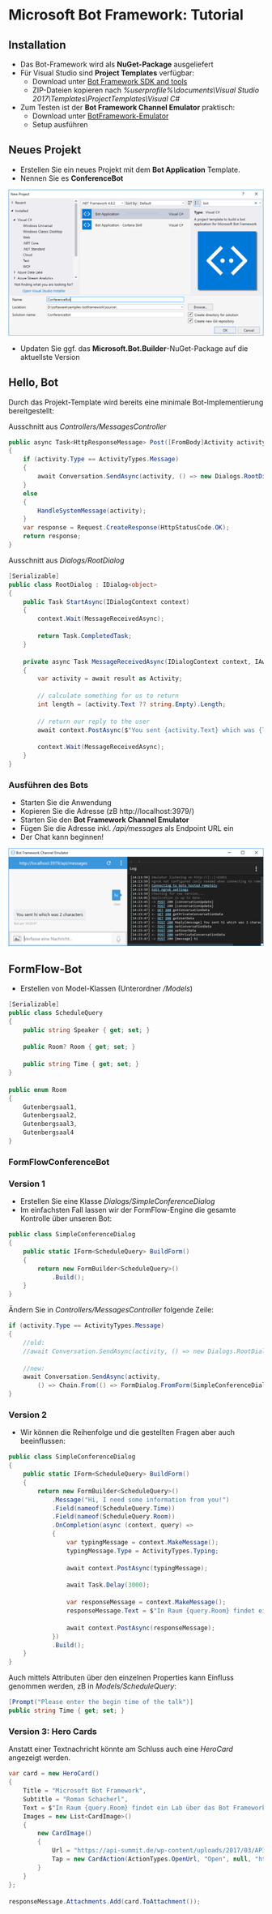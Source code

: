 # Microsoft Bot Framework: Tutorial

## Installation
* Das Bot-Framework wird als **NuGet-Package** ausgeliefert
* Für Visual Studio sind **Project Templates** verfügbar:
  * Download unter [Bot Framework SDK and tools](https://docs.microsoft.com/en-us/bot-framework/resources-tools-downloads)
  * ZIP-Dateien kopieren nach _%userprofile%\documents\Visual Studio 2017\Templates\ProjectTemplates\Visual C#_
* Zum Testen ist der **Bot Framework Channel Emulator** praktisch:
  * Download unter [BotFramework-Emulator](https://github.com/Microsoft/BotFramework-Emulator/releases)
  * Setup ausführen

## Neues Projekt
* Erstellen Sie ein neues Projekt mit dem **Bot Application** Template.
* Nennen Sie es **ConferenceBot**

![Visual Studio Template](images/visualstudio-template.png)

* Updaten Sie ggf. das **Microsoft.Bot.Builder**-NuGet-Package auf die aktuellste Version

## Hello, Bot
Durch das Projekt-Template wird bereits eine minimale Bot-Implementierung bereitgestellt:

Ausschnitt aus *Controllers/MessagesController*
```cs
public async Task<HttpResponseMessage> Post([FromBody]Activity activity)
{
    if (activity.Type == ActivityTypes.Message)
    {
        await Conversation.SendAsync(activity, () => new Dialogs.RootDialog());
    }
    else
    {
        HandleSystemMessage(activity);
    }
    var response = Request.CreateResponse(HttpStatusCode.OK);
    return response;
}
```

Ausschnitt aus *Dialogs/RootDialog*
```cs
[Serializable]
public class RootDialog : IDialog<object>
{
    public Task StartAsync(IDialogContext context)
    {
        context.Wait(MessageReceivedAsync);

        return Task.CompletedTask;
    }

    private async Task MessageReceivedAsync(IDialogContext context, IAwaitable<object> result)
    {
        var activity = await result as Activity;

        // calculate something for us to return
        int length = (activity.Text ?? string.Empty).Length;

        // return our reply to the user
        await context.PostAsync($"You sent {activity.Text} which was {length} characters");

        context.Wait(MessageReceivedAsync);
    }
}
```

### Ausführen des Bots
* Starten Sie die Anwendung
* Kopieren Sie die Adresse (zB http://localhost:3979/)
* Starten Sie den **Bot Framework Channel Emulator**
* Fügen Sie die Adresse inkl. */api/messages* als Endpoint URL ein
* Der Chat kann beginnen!

![Bot Framework Channel Emulator](images/botframeworkchannelemulator.png)

## FormFlow-Bot
* Erstellen von Model-Klassen (Unterordner */Models*)
```cs
[Serializable]
public class ScheduleQuery
{
    public string Speaker { get; set; }

    public Room? Room { get; set; }

    public string Time { get; set; }
}

public enum Room
{
    Gutenbergsaal1,
    Gutenbergsaal2,
    Gutenbergsaal3,
    Gutenbergsaal4
}
```

### FormFlowConferenceBot

### Version 1
* Erstellen Sie eine Klasse *Dialogs/SimpleConferenceDialog*
* Im einfachsten Fall lassen wir der FormFlow-Engine die gesamte Kontrolle über unseren Bot:

```cs
public class SimpleConferenceDialog
{
    public static IForm<ScheduleQuery> BuildForm()
    {
        return new FormBuilder<ScheduleQuery>()
            .Build();
    }
}
```

Ändern Sie in *Controllers/MessagesController* folgende Zeile:

```cs
if (activity.Type == ActivityTypes.Message)
{
    //old:
    //await Conversation.SendAsync(activity, () => new Dialogs.RootDialog());

    //new:
    await Conversation.SendAsync(activity,
        () => Chain.From(() => FormDialog.FromForm(SimpleConferenceDialog.BuildForm)));
}

```

### Version 2
* Wir können die Reihenfolge und die gestellten Fragen aber auch beeinflussen:

```cs
public class SimpleConferenceDialog
{
    public static IForm<ScheduleQuery> BuildForm()
    {
        return new FormBuilder<ScheduleQuery>()
            .Message("Hi, I need some information from you!")
            .Field(nameof(ScheduleQuery.Time))
            .Field(nameof(ScheduleQuery.Room))
            .OnCompletion(async (context, query) =>
            {
                var typingMessage = context.MakeMessage();
                typingMessage.Type = ActivityTypes.Typing;

                await context.PostAsync(typingMessage);

                await Task.Delay(3000);

                var responseMessage = context.MakeMessage();
                responseMessage.Text = $"In Raum {query.Room} findet ein Lab über das Bot Framework statt.";

                await context.PostAsync(responseMessage);
            })
            .Build();
    }
}
```

Auch mittels Attributen über den einzelnen Properties kann Einfluss genommen werden, zB in *Models/ScheduleQuery*:
```cs
[Prompt("Please enter the begin time of the talk")]
public string Time { get; set; }
```
### Version 3: Hero Cards
Anstatt einer Textnachricht könnte am Schluss auch eine *HeroCard* angezeigt werden.

```cs
var card = new HeroCard()
{
    Title = "Microsoft Bot Framework",
    Subtitle = "Roman Schacherl",
    Text = $"In Raum {query.Room} findet ein Lab über das Bot Framework statt.",
    Images = new List<CardImage>()
    {
        new CardImage()
        {
            Url = "https://api-summit.de/wp-content/uploads/2017/03/API_Summit-3914.jpg",
            Tap = new CardAction(ActionTypes.OpenUrl, "Open", null, "https://www.api-summit.de")
        }
    }
};

responseMessage.Attachments.Add(card.ToAttachment());
```
